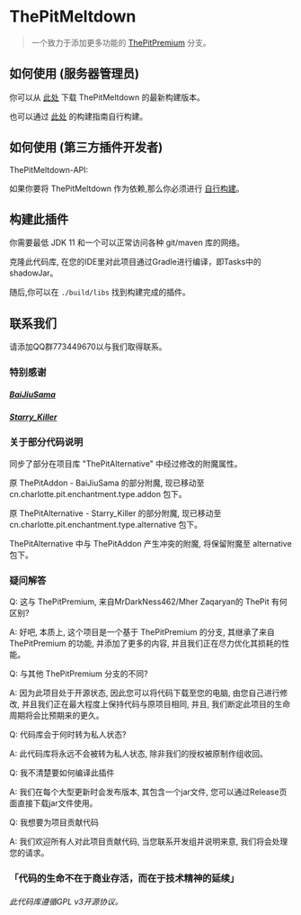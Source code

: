 ThePitMeltdown
===========

> 一个致力于添加更多功能的 [ThePitPremium](https://github.com/ThePitCommunity/ThePitPremium) 分支。

## 如何使用 (服务器管理员)
你可以从 [此处](https://github.com/AstralStudio-Development/ThePitMeltdown/releases/latest) 下载 ThePitMeltdown 的最新构建版本。

也可以通过 [此处](#构建此插件) 的构建指南自行构建。

## 如何使用 (第三方插件开发者)
ThePitMeltdown-API:

如果你要将 ThePitMeltdown 作为依赖,那么你必须进行 [自行构建](#构建此插件)。

## 构建此插件

你需要最低 JDK 11 和一个可以正常访问各种 git/maven 库的网络。

克隆此代码库, 在您的IDE里对此项目通过Gradle进行编译，即Tasks中的shadowJar。

随后,你可以在 `./build/libs` 找到构建完成的插件。

## 联系我们

请添加QQ群773449670以与我们取得联系。

### 特别感谢

##### [BaiJiuSama](https://github.com/BaiJiuSama)
##### [Starry_Killer](https://github.com/AstralStalyer)

### 关于部分代码说明
同步了部分在项目库 "ThePitAlternative" 中经过修改的附魔属性。

原 ThePitAddon - BaiJiuSama 的部分附魔, 现已移动至 cn.charlotte.pit.enchantment.type.addon 包下。

原 ThePitAlternative - Starry_Killer 的部分附魔, 现已移动至 cn.charlotte.pit.enchantment.type.alternative 包下。

ThePitAlternative 中与 ThePitAddon 产生冲突的附魔, 将保留附魔至 alternative 包下。


### 疑问解答
Q: 这与 ThePitPremium, 来自MrDarkNess462/Mher Zaqaryan的 ThePit 有何区别?

A: 好吧, 本质上, 这个项目是一个基于 ThePitPremium 的分支, 其继承了来自 ThePitPremium 的功能, 并添加了更多的内容, 并且我们正在尽力优化其损耗的性能。

Q: 与其他 ThePitPremium 分支的不同?

A: 因为此项目处于开源状态, 因此您可以将代码下载至您的电脑, 由您自己进行修改, 并且我们正在最大程度上保持代码与原项目相同, 并且, 我们断定此项目的生命周期将会比预期来的更久。

Q: 代码库会于何时转为私人状态?

A: 此代码库将永远不会被转为私人状态, 除非我们的授权被原制作组收回。

Q: 我不清楚要如何编译此插件

A: 我们在每个大型更新时会发布版本, 其包含一个jar文件, 您可以通过Release页面直接下载jar文件使用。

Q: 我想要为项目贡献代码

A: 我们欢迎所有人对此项目贡献代码, 当您联系开发组并说明来意, 我们将会处理您的请求。

### 「代码的生命不在于商业存活，而在于技术精神的延续」
###### 此代码库遵循GPL v3开源协议。
